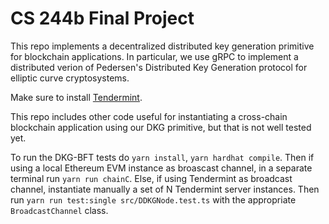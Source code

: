 # CS 244b Final Project

This repo implements a decentralized distributed key generation primitive for blockchain applications. In particular, we use gRPC to implement a distributed verion of Pedersen's Distributed Key Generation protocol for elliptic curve cryptosystems.

Make sure to install [Tendermint](https://github.com/tendermint/tendermint).

This repo includes other code useful for instantiating a cross-chain blockchain application using our DKG primitive, but that is not well tested yet.

To run the DKG-BFT tests do `yarn install`, `yarn hardhat compile`. Then if using a local Ethereum EVM instance as broascast channel, in a separate terminal run `yarn run chainC`. Else, if using Tendermint as broadcast channel, instantiate manually a set of N Tendermint server instances. Then run `yarn run test:single src/DDKGNode.test.ts` with the appropriate `BroadcastChannel` class.
